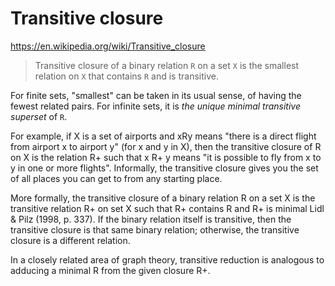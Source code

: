 # Transitive closure

https://en.wikipedia.org/wiki/Transitive_closure

> Transitive closure of a binary relation `R` on a set `X` is the smallest relation on `X` that contains `R` and is transitive.

For finite sets, "smallest" can be taken in its usual sense, of having the fewest related pairs. For infinite sets, it is *the unique minimal transitive superset* of `R`.

For example, if X is a set of airports and xRy means "there is a direct flight from airport x to airport y" (for x and y in X), then the transitive closure of R on X is the relation R+ such that x R+ y means "it is possible to fly from x to y in one or more flights". Informally, the transitive closure gives you the set of all places you can get to from any starting place.

More formally, the transitive closure of a binary relation R on a set X is the transitive relation R+ on set X such that R+ contains R and R+ is minimal Lidl & Pilz (1998, p. 337). If the binary relation itself is transitive, then the transitive closure is that same binary relation; otherwise, the transitive closure is a different relation.

In a closely related area of graph theory, transitive reduction is analogous to adducing a minimal R from the given closure R+.
